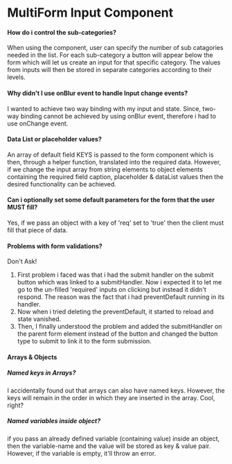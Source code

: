 # MultiForm Input Component

#### How do i control the sub-categories?

When using the component, user can specify the number of sub catagories needed in the list. For each sub-category a button will appear below the form which will let us create an input for that specific category. The values from inputs will then be stored in separate categories according to their levels.

#### Why didn't I use onBlur event to handle Input change events?

I wanted to achieve two way binding with my input and state. Since, two-way binding cannot be achieved by using onBlur event, therefore i had to use onChange event.

#### Data List or placeholder values?

An array of default field KEYS is passed to the form component which is then, through a helper function, translated into the required data. However, if we change the input array from string elements to object elements containing the required field caption, placeholder & dataList values then the desired functionality can be achieved.

#### Can i optionally set some default parameters for the form that the user MUST fill?

Yes, if we pass an object with a key of 'req' set to 'true' then the client must fill that piece of data.

#### Problems with form validations?

Don't Ask!

1. First problem i faced was that i had the submit handler on the submit button which was linked to a submitHandler. Now i expected it to let me go to the un-filled 'required' inputs on clicking but instead it didn't respond. The reason was the fact that i had preventDefault running in its handler.
2. Now when i tried deleting the preventDefault, it started to reload and state vanished.
3. Then, I finally understood the problem and added the submitHandler on the parent form element instead of the button and changed the button type to submit to link it to the form submission.

#### Arrays & Objects

##### Named keys in Arrays?

I accidentally found out that arrays can also have named keys. However, the keys will remain in the order in which they are inserted in the array. Cool, right?

##### Named variables inside object?

if you pass an already defined variable (containing value) inside an object, then the variable-name and the value will be stored as key & value pair. However, if the variable is empty, it'll throw an error.
